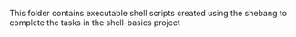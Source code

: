 This folder contains executable shell scripts created using the shebang to complete the tasks in the shell-basics project

